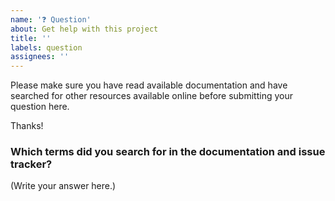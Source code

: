 ```yaml
---
name: '❓ Question'
about: Get help with this project
title: ''
labels: question
assignees: ''
---
```


Please make sure you have read available documentation and have searched for other resources available online before submitting your question here.

Thanks!

### Which terms did you search for in the documentation and issue tracker?

<!--
  Some common issues with the project are detailed in the documentation.

  If you didn't find the solution, please share which words you searched for.
  This helps us improve documentation for future readers who might encounter the same problem.
-->

(Write your answer here.)
